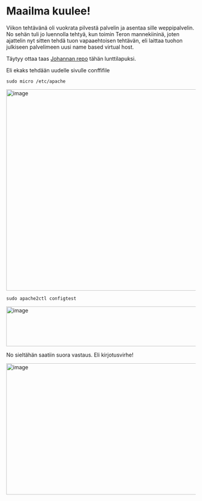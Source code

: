 # Maailma kuulee!

Viikon tehtävänä oli vuokrata pilvestä palvelin ja asentaa sille weppipalvelin.
No sehän tuli jo luennolla tehtyä, kun toimin Teron mannekiininä, joten ajattelin nyt sitten tehdä tuon vapaaehtoisen tehtävän, eli laittaa tuohon julkiseen palvelimeen uusi name based virtual host.

Täytyy ottaa taas [Johannan repo](https://github.com/johannaheinonen/johanna-test-repo/blob/main/linux-03092025.md) tähän lunttilapuksi.

Eli ekaks tehdään uudelle sivulle conffifile

    sudo micro /etc/apache










<img width="906" height="535" alt="image" src="https://github.com/user-attachments/assets/e6bbccbd-31dc-4849-841a-7a37243d5667" />




    sudo apache2ctl configtest

<img width="861" height="106" alt="image" src="https://github.com/user-attachments/assets/f969f174-ebfc-418f-bfaa-c7d98416c0b0" />


No sieltähän saatiin suora vastaus. Eli kirjotusvirhe!


<img width="876" height="349" alt="image" src="https://github.com/user-attachments/assets/eb33f307-ce24-4568-94d8-ea813b3d9617" />
